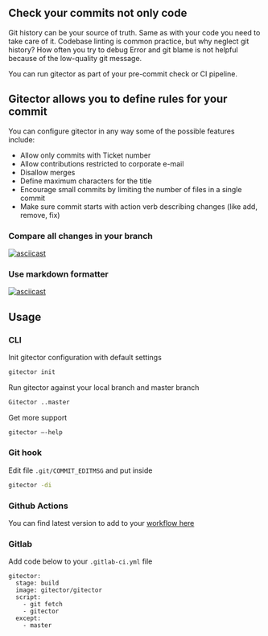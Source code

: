 ## Check your commits not only code

Git history can be your source of truth. Same as with your code you need to take care of it.
Codebase linting is common practice, but why neglect git history? How often you try to debug
Error and git blame is not helpful because of the low-quality git message.

You can run gitector as part of your pre-commit check or CI pipeline.

## Gitector allows you to define rules for your commit

You can configure gitector in any way some of the possible features include:

- Allow only commits with Ticket number
- Allow contributions restricted to corporate e-mail 
- Disallow merges 
- Define maximum characters for the title
- Encourage small commits by limiting the number of files in a single commit
- Make sure commit starts with action verb describing changes (like add, remove, fix)

### Compare all changes in your branch
[![asciicast](https://asciinema.org/a/295970.svg)](https://asciinema.org/a/295970)
### Use markdown formatter
[![asciicast](https://asciinema.org/a/295974.svg)](https://asciinema.org/a/295974)

## Usage

### CLI

Init gitector configuration with default settings

```bash
gitector init
```

Run gitector against your local branch and master branch

```bash
Gitector ..master
```

Get more support

```bash
gitector —-help
```

### Git hook

Edit file `.git/COMMIT_EDITMSG` and put inside
```bash
gitector -di
```

### Github Actions

You can find latest version to add to your [workflow here](https://github.com/gitector/gitector-actions)

### Gitlab

Add code below to your `.gitlab-ci.yml` file

```
gitector:
  stage: build
  image: gitector/gitector
  script:
    - git fetch
    - gitector
  except:
    - master

```


